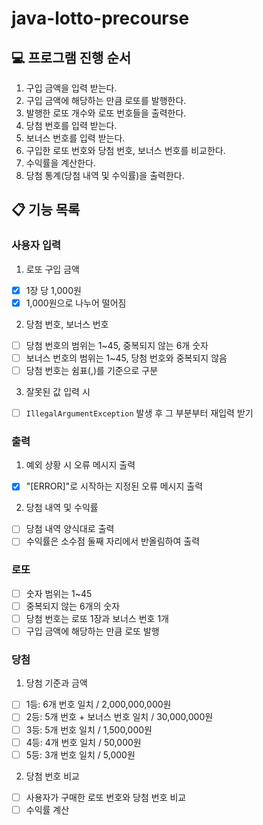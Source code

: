 # java-lotto-precourse

## 💻 프로그램 진행 순서
1. 구입 금액을 입력 받는다.
2. 구입 금액에 해당하는 만큼 로또를 발행한다.
3. 발행한 로또 개수와 로또 번호들을 출력한다.
4. 당첨 번호를 입력 받는다.
5. 보너스 번호를 입력 받는다.
6. 구입한 로또 번호와 당첨 번호, 보너스 번호를 비교한다.
7. 수익률을 계산한다.
8. 당첨 통계(당첨 내역 및 수익률)을 출력한다.

## 📋 기능 목록
### 사용자 입력
1. 로또 구입 금액
- [x] 1장 당 1,000원
- [x] 1,000원으로 나누어 떨어짐

2. 당첨 번호, 보너스 번호
- [ ] 당첨 번호의 범위는 1~45, 중복되지 않는 6개 숫자
- [ ] 보너스 번호의 범위는 1~45, 당첨 번호와 중복되지 않음
- [ ] 당첨 번호는 쉼표(,)를 기준으로 구분

3. 잘못된 값 입력 시
- [ ] ``IllegalArgumentException`` 발생 후 그 부분부터 재입력 받기

### 출력
1. 예외 상황 시 오류 메시지 출력
- [x] "[ERROR]"로 시작하는 지정된 오류 메시지 출력

2. 당첨 내역 및 수익률
- [ ] 당첨 내역 양식대로 출력
- [ ] 수익률은 소수점 둘째 자리에서 반올림하여 출력

### 로또
- [ ] 숫자 범위는 1~45
- [ ] 중복되지 않는 6개의 숫자
- [ ] 당첨 번호는 로또 1장과 보너스 번호 1개
- [ ] 구입 금액에 해당하는 만큼 로또 발행

### 당첨
1. 당첨 기준과 금액
- [ ] 1등: 6개 번호 일치 / 2,000,000,000원
- [ ] 2등: 5개 번호 + 보너스 번호 일치 / 30,000,000원
- [ ] 3등: 5개 번호 일치 / 1,500,000원
- [ ] 4등: 4개 번호 일치 / 50,000원
- [ ] 5등: 3개 번호 일치 / 5,000원

2. 당첨 번호 비교
- [ ] 사용자가 구매한 로또 번호와 당첨 번호 비교
- [ ] 수익률 계산